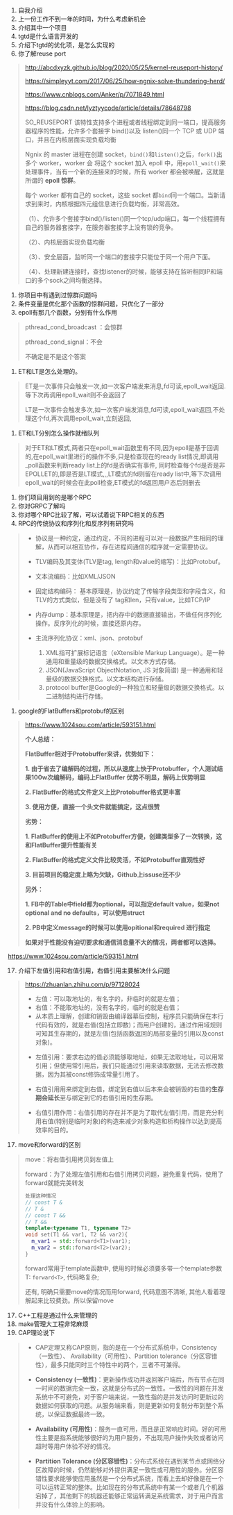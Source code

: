 1. 自我介绍
2. 上一份工作不到一年的时间，为什么考虑新机会
3. 介绍其中一个项目
4. tgtd是什么语言开发的
5. 介绍下tgtd的优化项，是怎么实现的
6. 你了解reuse port

> http://abcdxyzk.github.io/blog/2020/05/25/kernel-reuseport-history/
>
> https://simpleyyt.com/2017/06/25/how-ngnix-solve-thundering-herd/
>
> https://www.cnblogs.com/Anker/p/7071849.html
>
> https://blog.csdn.net/lyztyycode/article/details/78648798
>
> SO_REUSEPORT 该特性支持多个进程或者线程绑定到同一端口，提高服务器程序的性能，允许多个套接字 bind()以及 listen()同一个 TCP 或 UDP 端口，并且在内核层面实现负载均衡
>
> Ngnix 的 master 进程在创建 socket，`bind()`和`listen()`之后，`fork()`出多个 worker，worker 会 将这个 socket 加入 epoll 中，用`epoll_wait()`来处理事件，当有一个新的连接来的时候，所有 worker 都会被唤醒，这就是所谓的 **epoll 惊群**。
>
> 每个 worker 都有自己的 socket，这些 socket 都`bind`同一个端口。当新请求到来时，内核根据四元组信息进行负载均衡，非常高效。
>
> （1）、允许多个套接字bind()/listen()同一个tcp/udp端口。每一个线程拥有自己的服务器套接字，在服务器套接字上没有锁的竞争。
>
> （2）、内核层面实现负载均衡
>
> （3）、安全层面，监听同一个端口的套接字只能位于同一个用户下面。
>
> （4）、处理新建连接时，查找listener的时候，能够支持在监听相同IP和端口的多个sock之间均衡选择。
>
> 

1. 你项目中有遇到过惊群问题吗
2. 条件变量是优化那个函数的惊群问题，只优化了一部分
3. epoll有那几个函数，分别有什么作用

> pthread_cond_broadcast ：会惊群
>
> pthread_cond_signal：不会
>
> 不确定是不是这个答案

1. ET和LT是怎么处理的。

> ET是一次事件只会触发一次,如一次客户端发来消息,fd可读,epoll_wait返回.等下次再调用epoll_wait则不会返回了
>
> LT是一次事件会触发多次,如一次客户端发消息,fd可读,epoll_wait返回,不处理这个fd,再次调用epoll_wait,立刻返回,

1. ET和LT分别怎么操作就绪队列

> 对于ET和LT模式,两者只在epoll_wait函数里有不同,因为epoll是基于回调的,在epoll_wait里进行的操作不多,只是检查现在的ready list情况,即调用_poll函数来判断ready list上的fd是否确实有事件, 同时检查每个fd是否是非EPOLLET的,即是否是LT模式,,,LT模式的fd则留在ready list中,等下次调用epoll_wait的时候会在此poll检查,ET模式的fd返回用户态后则删去

1. 你们项目用到的是哪个RPC
2. 你对GRPC了解吗
3. 你对哪个RPC比较了解，可以试着说下RPC相关的东西
4. RPC的传统协议和序列化和反序列有研究吗

> + 协议是⼀种约定，通过约定，不同的进程可以对⼀段数据产⽣相同的理解，从⽽可以相互协作，存在进程间通信的程序就⼀定需要协议。
>
> + TLV编码及其变体(TLV是tag, length和value的缩写)：⽐如Protobuf。
> + ⽂本流编码：⽐如XML/JSON
> + 固定结构编码： 基本原理是，协议约定了传输字段类型和字段含义，和TLV的⽅式类似，但是没有了
>   tag和len，只有value，⽐如TCP/IP
> + 内存dump：基本原理是，把内存中的数据直接输出，不做任何序列化操作。反序列化的时候，直接还原内存。
> + 主流序列化协议：xml、json、protobuf
>   1. XML指可扩展标记语⾔（eXtensible Markup Language）。是⼀种通⽤和重量级的数据交换格式。以⽂本⽅式存储。
>   2. JSON(JavaScript ObjectNotation, JS 对象简谱) 是⼀种通⽤和轻量级的数据交换格式。以⽂本结构进⾏存储。
>   3. protocol buffer是Google的⼀种独⽴和轻量级的数据交换格式。以⼆进制结构进⾏存储。

1. google的FlatBuffers和protobuf的区别

> https://www.1024sou.com/article/593151.html
>
> **个人总结：**
>
> **FlatBuffer相对于Protobuffer来讲，优势如下：**
>
> **1. 由于省去了编解码的过程，所以从速度上快于Protobuffer，个人测试结果100w次编解码，编码上FlatBuffer 优势不明显，解码上优势明显**
>
> **2. FlatBuffer的格式文件定义上比Protobuffer格式更丰富**
>
> **3. 使用方便，直接一个头文件就能搞定，这点很赞**
>
> **劣势：**
>
> **1. FlatBuffer的使用上不如Protobuffer方便，创建类型多了一次转换，这和FlatBuffer提升性能有关**
>
> **2. FlatBuffer的格式定义文件比较灵活，不如Protobuffer直观性好**
>
> **3. 目前项目的稳定度上略为欠缺，Github上issuse还不少**
>
> **另外：**
>
> **1. FB中的Table中field都为optional，可以指定default value，如果not optional and  no defaults，可以使用struct**
>
> **2. PB中定义message的时候可以使用opitional和required 进行指定**
>
> **如果对于性能没有迫切要求和通信消息量不大的情况，两者都可以选择。**

https://www.1024sou.com/article/593151.html

17. 介绍下左值引用和右值引用，右值引用主要解决什么问题

> https://zhuanlan.zhihu.com/p/97128024
>
> - 左值：可以取地址的，有名字的，非临时的就是左值；
> - 右值：不能取地址的，没有名字的，临时的就是右值；
> - 从本质上理解，创建和销毁由编译器幕后控制，程序员只能确保在本行代码有效的，就是右值(包括立即数)；而用户创建的，通过作用域规则可知其生存期的，就是左值(包括函数返回的局部变量的引用以及const对象)。
>
> 
>
> + 左值引用：要求右边的值必须能够取地址，如果无法取地址，可以用常引用；但使用常引用后，我们只能通过引用来读取数据，无法去修改数据，因为其被const修饰成常量引用了。
> + 右值引用用来绑定到右值，绑定到右值以后本来会被销毁的右值的**生存期会延长**至与绑定到它的右值引用的生存期。
>
> + 右值引用作用：右值引用的存在并不是为了取代左值引用，而是充分利用右值(特别是临时对象)的构造来减少对象构造和析构操作以达到提高效率的目的。

17. move和forward的区别

> move：将右值引用拷贝到左值上
>
> forward：为了处理左值引用和右值引用拷贝问题，避免重复代码，使用了forward就能完美转发
>
> ```cpp
> 处理这种情况
> // const T &
> // T &
> // const T &&
> // T &&
> template<typename T1, typename T2>
> void set(T1 && var1, T2 && var2){
>   m_var1 = std::forward<T1>(var1);
>   m_var2 = std::forward<T2>(var2);
> }
> ```
>
> forward常用于template函数中, 使用的时候必须要多带一个template参数T: `forward<T>`, 代码略复杂;
>
> 还有, 明确只需要move的情况而用forward, 代码意图不清晰, 其他人看着理解起来比较费劲。所以保留move

17. C++工程是通过什么来管理的
18. make管理大工程非常麻烦
19. CAP理论说下

> + CAP定理又称CAP原则，指的是在一个分布式系统中，Consistency（一致性）、 Availability（可用性）、Partition tolerance（分区容错性），最多只能同时三个特性中的两个，三者不可兼得。
>
> + **Consistency (一致性)**：更新操作成功并返回客户端后，所有节点在同一时间的数据完全一致，这就是分布式的一致性。一致性的问题在并发系统中不可避免，对于客户端来说，一致性指的是并发访问时更新过的数据如何获取的问题。从服务端来看，则是更新如何复制分布到整个系统，以保证数据最终一致。
> + **Availability (可用性)**：服务一直可用，而且是正常响应时间。好的可用性主要是指系统能够很好的为用户服务，不出现用户操作失败或者访问超时等用户体验不好的情况。
> + **Partition Tolerance (分区容错性)**：分布式系统在遇到某节点或网络分区故障的时候，仍然能够对外提供满足一致性或可用性的服务。分区容错性要求能够使应用虽然是一个分布式系统，而看上去却好像是在一个可以运转正常的整体。比如现在的分布式系统中有某一个或者几个机器宕掉了，其他剩下的机器还能够正常运转满足系统需求，对于用户而言并没有什么体验上的影响。
